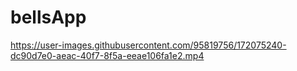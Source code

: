 # bellsApp

https://user-images.githubusercontent.com/95819756/172075240-dc90d7e0-aeac-40f7-8f5a-eeae106fa1e2.mp4

